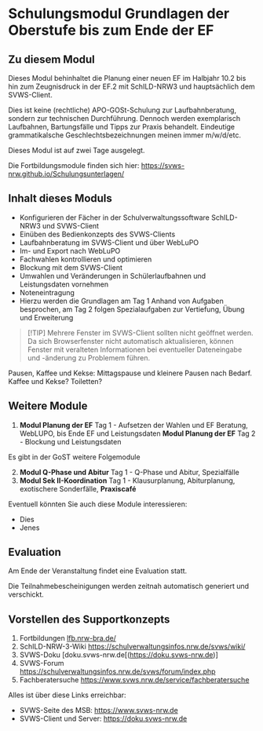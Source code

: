 # Schulungsmodul Grundlagen der Oberstufe bis zum Ende der EF

## Zu diesem Modul

Dieses Modul behinhaltet die Planung einer neuen EF im Halbjahr 10.2 bis hin zum Zeugnisdruck in der EF.2 mit SchILD-NRW3 und hauptsächlich dem SVWS-Client.

Dies ist keine (rechtliche) APO-GOSt-Schulung zur Laufbahnberatung, sondern zur technischen Durchführung. Dennoch werden exemplarisch Laufbahnen, Bartungsfälle und Tipps zur Praxis behandelt. Eindeutige grammatikalsche Geschlechtsbezeichnungen meinen immer m/w/d/etc.

Dieses Modul ist auf zwei Tage ausgelegt. 

Die Fortbildungsmodule finden sich hier: https://svws-nrw.github.io/Schulungsunterlagen/

## Inhalt dieses Moduls

+ Konfigurieren der Fächer in der Schulverwaltungssoftware SchILD-NRW3 und SVWS-Client
+ Einüben des Bedienkonzepts des SVWS-Clients
+ Laufbahnberatung im SVWS-Client und über WebLuPO
+ Im- und Export nach WebLuPO
+ Fachwahlen kontrollieren und optimieren
+ Blockung mit dem SVWS-Client
+ Umwahlen und Veränderungen in Schülerlaufbahnen und Leistungsdaten vornehmen
+ Noteneintragung
+ Hierzu werden die Grundlagen am Tag 1 Anhand von Aufgaben besprochen, am Tag 2 folgen Spezialaufgaben zur Vertiefung, Übung und Erweiterung

>[!TIP] Mehrere Fenster im SVWS-Client sollten nicht geöffnet werden.
> Da sich Browserfenster nicht automatisch aktualisieren, können Fenster mit veralteten Informationen bei eventueller Dateneingabe und -änderung zu Problemem führen.

Pausen, Kaffee und Kekse: Mittagspause und kleinere Pausen nach Bedarf. Kaffee und Kekse? Toiletten?

## Weitere Module

1. **Modul Planung der EF** Tag 1 - Aufsetzen der Wahlen und EF Beratung, WebLUPO, bis Ende EF und Leistungsdaten 
   **Modul Planung der EF** Tag 2 - Blockung und Leistungsdaten

Es gibt in der GoST weitere Folgemodule

2. **Modul Q-Phase und Abitur** Tag 1 - Q-Phase und Abitur, Spezialfälle
3. **Modul Sek II-Koordination** Tag 1 - Klausurplanung, Abiturplanung, exotischere Sonderfälle, **Praxiscafé**

Eventuell könnten Sie auch diese Module interessieren:
+ Dies
+ Jenes

## Evaluation

Am Ende der Veranstaltung findet eine Evaluation statt.

Die Teilnahmebescheinigungen werden zeitnah automatisch generiert und verschickt.

## Vorstellen des Supportkonzepts

1. Fortbildungen    [lfb.nrw-bra.de/](https://lfb.nrw.de/bra/20426)
2. SchILD-NRW-3-Wiki    https://schulverwaltungsinfos.nrw.de/svws/wiki/    
3. SVWS-Doku        [doku.svws-nrw.de[(https://doku.svws-nrw.de)]
4. SVWS-Forum       https://schulverwaltungsinfos.nrw.de/svws/forum/index.php
5. Fachberatersuche https://www.svws.nrw.de/service/fachberatersuche

Alles ist über diese Links erreichbar:

* SVWS-Seite des MSB: https://www.svws-nrw.de
* SVWS-Client und Server: https://doku.svws-nrw.de




